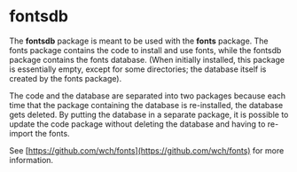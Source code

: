 # fontsdb

The **fontsdb** package is meant to be used with the **fonts** package. The
fonts package contains the code to install and use fonts, while the fontsdb
package contains the fonts database. (When initially installed, this package
is essentially empty, except for some directories; the database itself is
created by the fonts package).

The code and the database are separated into two packages because each time
that the package containing the database is re-installed, the database gets
deleted. By putting the database in a separate package, it is possible to
update the code package without deleting the database and having to re-import
the fonts.

See [https://github.com/wch/fonts](https://github.com/wch/fonts) for more
information.
